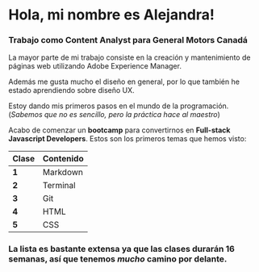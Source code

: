 # **Hola, mi nombre es Alejandra!**

### Trabajo como Content Analyst para General Motors Canadá

La mayor parte de mi trabajo consiste en la creación y mantenimiento de páginas web utilizando Adobe Experience Manager.

Además me gusta mucho el diseño en general, por lo que también he estado aprendiendo sobre diseño UX.

Estoy dando mis primeros pasos en el mundo de la programación. (*Sabemos que no es sencillo, pero la práctica hace al maestro*)

Acabo de comenzar un **bootcamp** para convertirnos en **Full-stack Javascript Developers**. Estos son los primeros temas que hemos visto:

| **Clase**     | **Contenido** |
| ------------ | ------------- |
|     **1**    |    Markdown   |
|     **2**    |    Terminal   |       
|     **3**    |      Git      |
|     **4**    |      HTML     |
|     **5**    |      CSS      |

### La lista es bastante extensa ya que las clases durarán **16 semanas**, así que tenemos ***mucho*** camino por delante.


